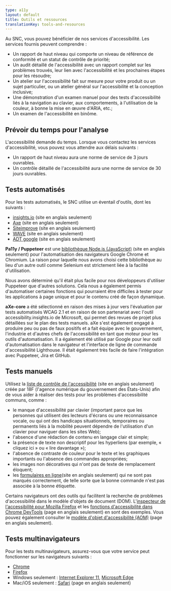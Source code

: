 ```yaml
---
type: a11y
layout: default
title: Outils et ressources
translationKey: tools-and-resources
---
```



Au SNC, vous pouvez bénéficier de nos services d&#39;accessibilité. Les services fournis peuvent comprendre :

- Un rapport de haut niveau qui comporte un niveau de référence de conformité et un statut de contrôle de priorité;
- Un audit détaillé de l&#39;accessibilité avec un rapport complet sur les problèmes trouvés, leur lien avec l&#39;accessibilité et les prochaines étapes pour les résoudre;
- Un atelier sur l&#39;accessibilité fait sur mesure pour votre produit ou un sujet particulier, ou un atelier général sur l&#39;accessibilité et la conception inclusive;
- Une démonstration d&#39;un examen manuel pour des tests d&#39;accessibilité liés à la navigation au clavier, aux comportements, à l&#39;utilisation de la couleur, à bonne la mise en œuvre d&#39;ARIA, etc.;
- Un examen de l&#39;accessibilité en binôme.

## Prévoir du temps pour l&#39;analyse

L&#39;accessibilité demande du temps. Lorsque vous contactez les services d&#39;accessibilité, vous pouvez vous attendre aux délais suivants :

- Un rapport de haut niveau aura une norme de service de 3 jours ouvrables.
- Un contrôle détaillé de l&#39;accessibilité aura une norme de service de 30 jours ouvrables.

## Tests automatisés

Pour les tests automatisés, le SNC utilise un éventail d&#39;outils, dont les suivants :

- [insights.io](https://accessibilityinsights.io/) (site en anglais seulement)
- [Axe](https://www.deque.com/axe/) (site en anglais seulement)
- [Siteimprove](https://siteimprove.com/en-ca/core-platform/integrations/browser-extensions/) (site en anglais seulement)
- [WAVE](https://wave.webaim.org/) (site en anglais seulement)
- [ADT google](https://chrome.google.com/webstore/detail/accessibility-developer-t/fpkknkljclfencbdbgkenhalefipecmb?hl=en) (site en anglais seulement)

**Pa11y / Puppeteer** est une [bibliothèque Node.js (JavaScript)](https://github.com/pa11y/pa11y) (site en anglais seulement) pour l&#39;automatisation des navigateurs Google Chrome et Chromium. La raison pour laquelle nous avons choisi cette bibliothèque au lieu d&#39;un autre outil comme Selenium est strictement liée à la facilité d&#39;utilisation.

Nous avons déterminé qu&#39;il était plus facile pour nos développeurs d&#39;utiliser Puppeteer que d&#39;autres solutions. Cela nous a également permis d&#39;automatiser certaines fonctions qui pourraient être difficiles à tester pour les applications à page unique et pour le contenu créé de façon dynamique.

**aXe-core** a été sélectionné en raison des mises à jour vers l&#39;évaluation par tests automatisés WCAG 2.1 et en raison de son partenariat avec l&#39;outil accessibility.insights.io de Microsoft, qui permet des revues de projet plus détaillées sur le plan des tests manuels. aXe s&#39;est également engagé à produire peu ou pas de faux positifs et a fait équipe avec le gouvernement, l&#39;industrie et d&#39;autres chefs de l&#39;accessibilité en tant que moteur pour les outils d&#39;automatisation. Il a également été utilisé par Google pour leur outil d&#39;automatisation dans le navigateur et l&#39;interface de ligne de commande d&#39;accessibilité Lighthouse. Il était également très facile de faire l&#39;intégration avec Puppeteer, Jira et GitHub.

## Tests manuels

Utilisez la [liste de contrôle de l&#39;accessibilité](https://accessibility.18f.gov/checklist/) (site en anglais seulement) créée par 18F (l&#39;agence numérique du gouvernement des États-Unis) afin de vous aider à réaliser des tests pour les problèmes d&#39;accessibilité communs, comme :

- le manque d&#39;accessibilité par clavier (important parce que les personnes qui utilisent des lecteurs d&#39;écrans ou une reconnaissance vocale, ou qui ont des handicaps situationnels, temporaires ou permanents liés à la mobilité peuvent dépendre de l&#39;utilisation d&#39;un clavier pour naviguer dans les sites Web);
- l&#39;absence d&#39;une rédaction de contenu en langage clair et simple;
- la présence de texte non descriptif pour les hyperliens (par exemple, « cliquez ici » ou « lire davantage »);
- l&#39;absence de contraste de couleur pour le texte et les graphiques importants ou l&#39;absence des commandes appropriées;
- les images non décoratives qui n&#39;ont pas de texte de remplacement éloquent;
- les [formulaires en ligne](https://design-system.service.gov.uk/components/)(site en anglais seulement) qui ne sont pas marqués correctement, de telle sorte que la bonne commande n&#39;est pas associée à la bonne étiquette.

Certains navigateurs ont des outils qui facilitent la recherche de problèmes d&#39;accessibilité dans le modèle d&#39;objets de document (DOM). L&#39;[inspecteur de l&#39;accessibilité pour Mozilla Firefox](https://developer.mozilla.org/fr/docs/Outils/Inspecteur_accessibilite) et les [fonctions d&#39;accessibilité dans Chrome DevTools](https://developers.google.com/web/tools/chrome-devtools/accessibility/reference) (page en anglais seulement) en sont des exemples. Vous pouvez également consulter le [modèle d&#39;objet d&#39;accessibilité (AOM)](https://wicg.github.io/aom/) (page en anglais seulement).

## Tests multinavigateurs

Pour les tests multinavigateurs, assurez-vous que votre service peut fonctionner sur les navigateurs suivants :

- [Chrome](https://www.google.com/chrome)
- [Firefox](https://www.mozilla.org/firefox/new/)
- Windows seulement : [Internet Explorer 11](https://www.microsoft.com/fr-ca/download/internet-explorer.aspx), [Microsoft Edge](https://www.microsoft.com/fr-ca/windows/microsoft-edge)
- Mac/iOS seulement : [Safari](https://www.apple.com/safari/) (page en anglais seulement)
